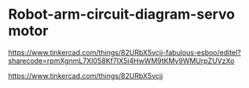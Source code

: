 # Robot-arm-circuit-diagram-servo motor

https://www.tinkercad.com/things/82URbX5vcjj-fabulous-esboo/editel?sharecode=rpmXgnmL7XI058Kf7IX5i4HwWM9tKMy9WMUrpZUVzXo



https://www.tinkercad.com/things/82URbX5vcjj
